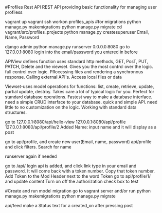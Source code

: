 #Profiles Rest API
REST API providing basic functionality for managing user profiless

vagrant up
vagrant ssh
workon profiles_apis
#for migrations
python manage.py makemigrations
python manage.py migrate
cd vagrant/src/profiles_projects
python manage.py createsuperuser
Email, Name, Password

django admin
python manage.py runserver 0.0.0.0:8080
go to 127.0.0.1:8080
login into the email/password you entered in before

APIView defines function uses standard http methods, GET, PosT, PUT, PATCH, Delete and the viewset. Gives you the most control over the logic. full control over logic. PRocessing files and rendering a synchronous response. Calling external API's. Access local files or data

Viewset-uses model operations for functions:
list, create, retrieve, update, partial update, destroy.  Takes care a lot of typical logic for you. Perfect for standard database operations. Fastest way to make a database interface. 
need a simple CRUD interface to your database. quick and simple API. need little to no customization on the logic. Working with standard data structures.

go to 127.0.0.1:8080/api/hello-view
 127.0.0.1:8080/api/profile
127.0.0.1:8080/api/profile/2
Added Name: 
input name and it will display as a post

go to api/profile, and create new user(Email, name, password)
api/profile and click filters. Search for name

runserver again if needed

go to /api/ 
login api is added, and click link
type in your email and password. It will come
back with a token number. Copy that token number.
Add Token to the Mod Header next to the word
Token 
go to api/profile/1/ and update content
Turn on off the authorization check box to test

#Create and run model migration
go to vagrant server and/or run
python manage.py makemigrations
python manage.py migrate

api/feed make a Status text for a created_on 
after pressing post

